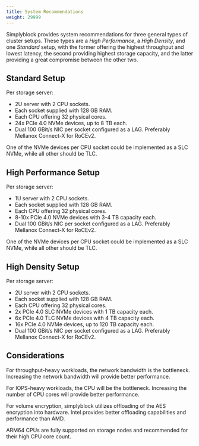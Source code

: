 ```yaml
---
title: System Recommendations
weight: 29999
---
```


Simplyblock provides system recommendations for three general types of cluster setups. These types are a
_High Performance_, a _High Density_, and one _Standard_ setup, with the former offering the highest throughput and
lowest latency, the second providing highest storage capacity, and the latter providing a great compromise between the
other two.

## Standard Setup

Per storage server:

- 2U server with 2 CPU sockets.
- Each socket supplied with 128 GB RAM.
- Each CPU offering 32 physical cores.
- 24x PCIe 4.0 NVMe devices, up to 8 TB each.
- Dual 100 GBit/s NIC per socket configured as a LAG. Preferably Mellanox Connect-X for RoCEv2.

One of the NVMe devices per CPU socket could be implemented as a SLC NVMe, while all other should be TLC.

## High Performance Setup

Per storage server:

- 1U server with 2 CPU sockets.
- Each socket supplied with 128 GB RAM.
- Each CPU offering 32 physical cores.
- 8-10x PCIe 4.0 NVMe devices with 3-4 TB capacity each.
- Dual 100 GBit/s NIC per socket configured as a LAG. Preferably Mellanox Connect-X for RoCEv2.

One of the NVMe devices per CPU socket could be implemented as a SLC NVMe, while all other should be TLC.

## High Density Setup

Per storage server:

- 2U server with 2 CPU sockets.
- Each socket supplied with 128 GB RAM.
- Each CPU offering 32 physical cores.
- 2x PCIe 4.0 SLC NVMe devices with 1 TB capacity each.
- 6x PCIe 4.0 TLC NVMe devices with 4 TB capacity each.
- 16x PCIe 4.0 NVMe devices, up to 120 TB capacity each.
- Dual 100 GBit/s NIC per socket configured as a LAG. Preferably Mellanox Connect-X for RoCEv2.

## Considerations

For throughput-heavy workloads, the network bandwidth is the bottleneck. Increasing the network bandwidth will
provide better performance.

For IOPS-heavy workloads, the CPU will be the bottleneck. Increasing the number of CPU cores will provide better
performance.

For volume encryption, simplyblock utilizes offloading of the AES encryption into hardware. Intel provides better
offloading capabilities and performance than AMD.

ARM64 CPUs are fully supported on storage nodes and recommended for their high CPU core count.
